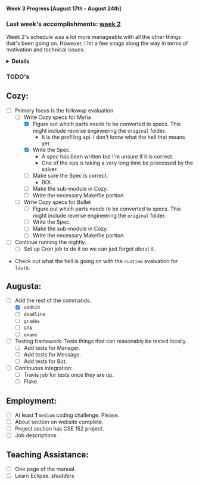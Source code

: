 #### Week 3 Progress [August 17th - August 24th]
### Last week's accomplishments: [week 2](week2.md)
Week 2's schedule was a lot more manageable with all the other things that's
been going on. However, I hit a few snags along the way in terms of motivation
and technical issues.
<details><summary><b>Details</b></summary>

## Cozy:
- Forked and cloned the Myria and Bullet repository.
- Resolved all of the dependency issues that was going on with the followup
evaluation.
- Took a look at what the hell is going on, but it's still relatively hard.
- Nightly run should be at a solid state now, everything seems to be running
fine.
- Sent out progress report to Mike, still waiting for his response.

## Augusta:
- Redesigned how command parsing works. The parsing is now done by the Bot
object, while the Message object simply acts as the middle-man to pass the
command to the Manager, and pass the output back to the Bot.
- I have an idea for a way to test the bot without having to port it through to
Slack and testing on there.
- Several commands have been finished: `Add`, `Help`.
- Manager now handles adding users correctly. There is also an easy way to
change the indices of the information based on the format of the CSV file.

## Employment:
- Website now has Contacts, About, and Projects section.
- Adjusted a few colors on website.
- Added most of the projects on to website.

## Teaching Assistance:
- I really need to get on this.
</details>

### TODO's
## Cozy:
- [ ] Primary focus is the followup evaluation
    - [ ] Write Cozy specs for Myria
        - [x] Figure out which parts needs to be converted to specs. This might
        include reverse engineering the `original` folder.
            - It is the profiling api. I don't know what the hell that means
            yet.
        - [x] Write the Spec.
            - A spec has been written but I'm unsure if it is correct.
            - One of the ops is taking a very long time be processed by the
            solver.
        - [ ] Make sure the Spec is correct.
            - BOI.
        - [ ] Make the sub-module in Cozy.
        - [ ] Write the necessary Makefile portion.
    - [ ] Write Cozy specs for Bullet
        - [ ] Figure out which parts needs to be converted to specs. This might
        include reverse engineering the `original` folder.
        - [ ] Write the Spec.
        - [ ] Make the sub-module in Cozy.
        - [ ] Write the necessary Makefile portion.
- [ ] Continue running the nightly.
    - [ ] Set up Cron job to do it so we can just forget about it.
- Check out what the hell is going on with the `runtime` evaluation for `list`s.

## Augusta:
- [ ] Add the rest of the commands.
    - [x] `addSID`
    - [ ] `deadline`
    - [ ] `grades`
    - [ ] `GPA`
    - [ ] `exams`
- [ ] Testing framework: Tests things that can reasonably be tested locally.
    - [ ] Add tests for Manager.
    - [ ] Add tests for Message.
    - [ ] Add tests for Bot.
- [ ] Continuous integration:
    - [ ] Travis job for tests once they are up.
    - [ ] Flake.

## Employment:
- [ ] At least **1** `medium` coding challenge. Please.
- [ ] About section on website complete.
- [ ] Project section has CSE 152 project.
- [ ] Job descriptions.

## Teaching Assistance:
- [ ] One page of the manual.
- [ ] Learn Eclipse. _shudders_

